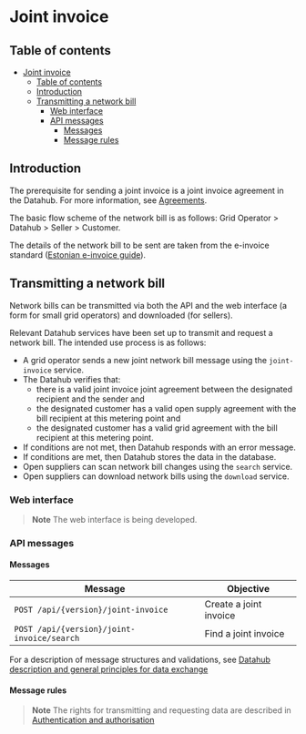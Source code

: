 ﻿# Joint invoice

## Table of contents

- [Joint invoice](#joint-invoice)
  - [Table of contents](#table-of-contents)
  - [Introduction](#introduction)
  - [Transmitting a network bill](#transmitting-a-network-bill)
    - [Web interface](#web-interface)
    - [API messages](#api-messages)
      - [Messages](#messages)
      - [Message rules](#message-rules)

## Introduction

The prerequisite for sending a joint invoice is a joint invoice agreement in the Datahub. For more information, see [Agreements](05-agreements.md).

The basic flow scheme of the network bill is as follows: Grid Operator > Datahub > Seller > Customer.

The details of the network bill to be sent are taken from the e-invoice standard ([Estonian e-invoice guide](https://media.voog.com/0000/0042/1620/files/Eesti_e-arve_kirjelduse_juhend_E_arve_saatmine%20ja%20presenteeerimine%20pangas_ver_1_0.pdf)).

## Transmitting a network bill

Network bills can be transmitted via both the API and the web interface (a form for small grid operators) and downloaded (for sellers).

Relevant Datahub services have been set up to transmit and request a network bill. The intended use process is as follows:

- A grid operator sends a new joint network bill message using the `joint-invoice` service.
- The Datahub verifies that:
  - there is a valid joint invoice joint agreement between the designated recipient and the sender and
  - the designated customer has a valid open supply agreement with the bill recipient at this metering point and
  - the designated customer has a valid grid agreement with the bill recipient at this metering point.
- If conditions are not met, then Datahub responds with an error message.
- If conditions are met, then Datahub stores the data in the database.
- Open suppliers can scan network bill changes using the `search` service.
- Open suppliers can download network bills using the `download` service.

### Web interface

> **Note**
> The web interface is being developed.

### API messages

#### Messages

| Message                                      | Objective                |
|----------------------------------------------|--------------------------|
| `POST /api/{version}/joint-invoice`          | Create a joint invoice   |
| `POST /api/{version}/joint-invoice/search`   | Find a joint invoice     |


For a description of message structures and validations, see [Datahub description and general principles for data exchange](01-datahub-description-and-general-principles-for-data-exchange.md)

#### Message rules

> **Note**
> The rights for transmitting and requesting data are described in [Authentication and authorisation](02-authentication-and-authorisation.md)
